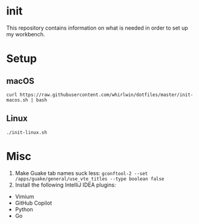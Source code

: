 # init
This repository contains information on what is needed in order to set up my
workbench.

# Setup

## macOS

```shell
curl https://raw.githubusercontent.com/whirlwin/dotfiles/master/init-macos.sh | bash
```


## Linux

```shell
./init-linux.sh
```

# Misc
1. Make Guake tab names suck less: `gconftool-2 --set /apps/guake/general/use_vte_titles --type boolean false`
2. Install the following IntelliJ IDEA plugins:
- Vimium
- GitHub Copilot
- Python
- Go
